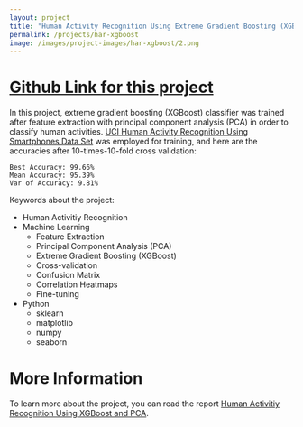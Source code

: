 ```yaml
---
layout: project
title: "Human Activity Recognition Using Extreme Gradient Boosting (XGBoost)"
permalink: /projects/har-xgboost
image: /images/project-images/har-xgboost/2.png
---
```


# [Github Link for this project](https://github.com/samialperen/har_xgboost)

In this project, extreme gradient boosting (XGBoost) classifier was trained after feature extraction with principal component analysis (PCA) in order to classify human activities. [UCI Human Activity Recognition Using Smartphones Data Set](https://archive.ics.uci.edu/ml/datasets/Human+Activity+Recognition+Using+Smartphones) was employed for training, and here are the accuracies after 10-times-10-fold cross validation:
```
Best Accuracy: 99.66%
Mean Accuracy: 95.39%
Var of Accuracy: 9.81%
``` 

Keywords about the project:
* Human Activitiy Recognition
* Machine Learning
    * Feature Extraction
    * Principal Component Analysis (PCA)
    * Extreme Gradient Boosting (XGBoost)
    * Cross-validation
    * Confusion Matrix
    * Correlation Heatmaps
    * Fine-tuning
* Python
    * sklearn
    * matplotlib
    * numpy
    * seaborn

# More Information
To learn more about the project, you can read the report [Human Activitiy Recognition Using XGBoost and PCA](https://github.com/samialperen/har_xgboost/blob/master/doc/HAR_using_XGBoost.pdf).


